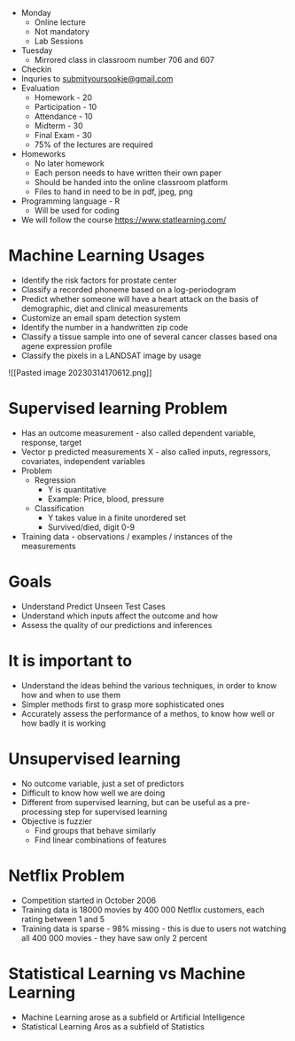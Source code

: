 * Monday
	* Online lecture
	* Not mandatory
	* Lab Sessions
* Tuesday
	* Mirrored class in classroom number 706 and 607
* Checkin
* Inquries to submityoursookje@gmail.com
* Evaluation
	* Homework - 20
	* Participation - 10
	* Attendance - 10
	* Midterm - 30
	* Final Exam - 30
	* 75% of the lectures are required
* Homeworks
	* No later homework
	* Each person needs to have written their own paper
	* Should be handed into the online classroom platform
	* Files to hand in need to be in pdf, jpeg, png
* Programming language - R
	* Will be used for coding
* We will follow the course https://www.statlearning.com/

# Machine Learning Usages
* Identify the risk factors for prostate center
* Classify a recorded phoneme based on a log-periodogram
* Predict whether someone will have a heart attack on the basis of demographic, diet and clinical measurements
* Customize an email spam detection system
* Identify the number in a handwritten zip code
* Classify a tissue sample into one of several cancer classes based ona agene expression profile
* Classify the pixels in a LANDSAT image by usage

![[Pasted image 20230314170612.png]]

# Supervised learning Problem
* Has an outcome measurement - also called dependent variable, response, target
* Vector p predicted measurements X - also called inputs, regressors, covariates, independent variables
* Problem
	* Regression
		* Y is quantitative
		* Example: Price, blood, pressure
	* Classification
		* Y takes value in a finite unordered set
		* Survived/died, digit 0-9
* Training data - observations / examples / instances of the measurements

# Goals
* Understand Predict Unseen Test Cases
* Understand which inputs affect the outcome and how
* Assess the quality of our predictions and inferences

# It is important to
* Understand the ideas behind the various techniques, in order to know how and when to use them
* Simpler methods first to grasp more sophisticated ones
* Accurately assess the performance of a methos, to know how well or how badly it is working

# Unsupervised learning
* No outcome variable, just a set of predictors
* Difficult to know how well we are doing
* Different from supervised learning, but can be useful as a pre-processing step for supervised learning
* Objective is fuzzier
	* Find groups that behave similarly
	* Find linear combinations of features

# Netflix Problem
* Competition started in October 2006
* Training data is 18000 movies by 400 000 Netflix customers, each rating between 1 and 5
* Training data is sparse - 98% missing - this is due to users not watching all 400 000 movies - they have saw only 2 percent


# Statistical Learning vs Machine Learning
* Machine Learning arose as a subfield or Artificial Intelligence
* Statistical Learning Aros as a subfield of Statistics


